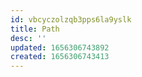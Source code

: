 ```yaml
---
id: vbcyczolzqb3pps6la9yslk
title: Path
desc: ''
updated: 1656306743892
created: 1656306743413
---
```


